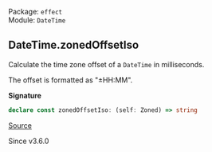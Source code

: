 Package: `effect`<br />
Module: `DateTime`<br />

## DateTime.zonedOffsetIso

Calculate the time zone offset of a `DateTime` in milliseconds.

The offset is formatted as "±HH:MM".

**Signature**

```ts
declare const zonedOffsetIso: (self: Zoned) => string
```

[Source](https://github.com/Effect-TS/effect/tree/main/packages/effect/src/DateTime.ts#L931)

Since v3.6.0